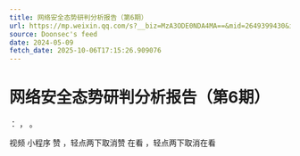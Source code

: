 ```yaml
---
title: 网络安全态势研判分析报告（第6期）
url: https://mp.weixin.qq.com/s?__biz=MzA3ODE0NDA4MA==&mid=2649399430&idx=1&sn=d714b0e5a5c2ee32dbed0b37ad5ffa00
source: Doonsec's feed
date: 2024-05-09
fetch_date: 2025-10-06T17:15:26.909076
---
```


# 网络安全态势研判分析报告（第6期）

：
，
。

视频
小程序
赞
，轻点两下取消赞
在看
，轻点两下取消在看